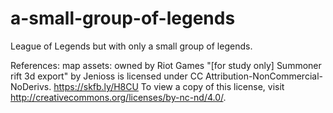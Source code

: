 # a-small-group-of-legends
League of Legends but with only a small group of legends.

References:
map assets:
 owned by Riot Games
 "[for study only] Summoner rift 3d export" by Jenioss is licensed under CC Attribution-NonCommercial-NoDerivs. https://skfb.ly/H8CU To view a copy of this license, visit http://creativecommons.org/licenses/by-nc-nd/4.0/.


